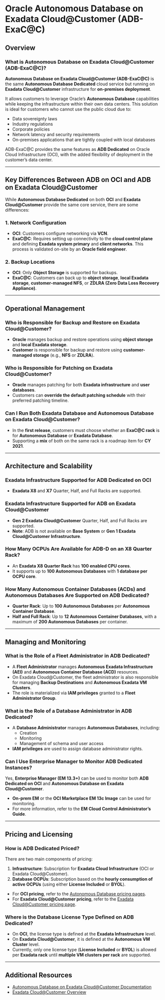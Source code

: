 # Oracle Autonomous Database on Exadata Cloud@Customer (ADB-ExaC@C)

## Overview

### What is Autonomous Database on Exadata Cloud@Customer (ADB-ExaC@C)?
**Autonomous Database on Exadata Cloud@Customer (ADB-ExaC@C)** is the same **Autonomous Database Dedicated** cloud service but running on **Exadata Cloud@Customer** infrastructure for **on-premises deployment**. 

It allows customers to leverage Oracle’s **Autonomous Database** capabilities while keeping the infrastructure within their own data centers. This solution is ideal for customers who cannot use the public cloud due to:
- Data sovereignty laws
- Industry regulations
- Corporate policies
- Network latency and security requirements
- On-premises applications that are tightly coupled with local databases

ADB-ExaC@C provides the same features as **ADB Dedicated** on Oracle Cloud Infrastructure (OCI), with the added flexibility of deployment in the customer’s data center.

---

## Key Differences Between ADB on OCI and ADB on Exadata Cloud@Customer

While **Autonomous Database Dedicated** on both **OCI** and **Exadata Cloud@Customer** provide the same core service, there are some differences:

### **1. Network Configuration**
- **OCI**: Customers configure networking via **VCN**.
- **ExaC@C**: Requires setting up connectivity to the **cloud control plane** and defining **Exadata system primary** and **client networks**. This process is validated on-site by an **Oracle field engineer**.

### **2. Backup Locations**
- **OCI**: Only **Object Storage** is supported for backups.
- **ExaC@C**: Customers can back up to **object storage**, **local Exadata storage**, **customer-managed NFS**, or **ZDLRA (Zero Data Loss Recovery Appliance)**.

---

## Operational Management

### Who is Responsible for Backup and Restore on Exadata Cloud@Customer?
- **Oracle** manages backup and restore operations using **object storage** and **local Exadata storage**.
- **Customer** is responsible for backup and restore using **customer-managed storage** (e.g., **NFS** or **ZDLRA**).

### Who is Responsible for Patching on Exadata Cloud@Customer?
- **Oracle** manages patching for both **Exadata infrastructure** and **user databases**.
- Customers can **override the default patching schedule** with their preferred patching timeline.

### Can I Run Both Exadata Database and Autonomous Database on Exadata Cloud@Customer?
- In the **first release**, customers must choose whether an **ExaC@C rack** is for **Autonomous Database** or **Exadata Database**.
- Supporting a **mix** of both on the same rack is a roadmap item for **CY 2021**.

---

## Architecture and Scalability

### Exadata Infrastructure Supported for ADB Dedicated on OCI
- **Exadata X8** and **X7** Quarter, Half, and Full Racks are supported.

### Exadata Infrastructure Supported for ADB on Exadata Cloud@Customer
- **Gen 2 Exadata Cloud@Customer** Quarter, Half, and Full Racks are supported.
- **Note**: ADB is not available on **Base System** or **Gen 1 Exadata Cloud@Customer Infrastructure**.

### How Many OCPUs Are Available for ADB-D on an X8 Quarter Rack?
- An **Exadata X8 Quarter Rack** has **100 enabled CPU cores**.
- It supports up to **100 Autonomous Databases** with **1 database per OCPU core**.

### How Many Autonomous Container Databases (ACDs) and Autonomous Databases Are Supported on ADB Dedicated?
- **Quarter Rack**: Up to **100 Autonomous Databases** per **Autonomous Container Database**.
- **Half and Full Rack**: Up to **12 Autonomous Container Databases**, with a maximum of **200 Autonomous Databases** per container.

---

## Managing and Monitoring

### What is the Role of a Fleet Administrator in ADB Dedicated?
- A **Fleet Administrator** manages **Autonomous Exadata Infrastructure (AEI)** and **Autonomous Container Database (ACD)** resources.
- On Exadata Cloud@Customer, the fleet administrator is also responsible for managing **Backup Destinations** and **Autonomous Exadata VM Clusters**.
- The role is materialized via **IAM privileges** granted to a **Fleet Administrator Group**.

### What is the Role of a Database Administrator in ADB Dedicated?
- A **Database Administrator** manages **Autonomous Databases**, including:
  - Creation
  - Monitoring
  - Management of schema and user access
- **IAM privileges** are used to assign database administrator rights.

### Can I Use Enterprise Manager to Monitor ADB Dedicated Instances?
Yes, **Enterprise Manager (EM 13.3+)** can be used to monitor both **ADB Dedicated on OCI** and **Autonomous Database on Exadata Cloud@Customer**.
- **On-prem EM** or the **OCI Marketplace EM 13c Image** can be used for monitoring.
- For more information, refer to the **EM Cloud Control Administrator’s Guide**.

---

## Pricing and Licensing

### How is ADB Dedicated Priced?
There are two main components of pricing:
1. **Infrastructure**: Subscription for **Exadata Cloud Infrastructure** (OCI or Exadata Cloud@Customer).
2. **Database OCPUs**: Subscription based on the **hourly consumption of active OCPUs** (using either **License Included** or **BYOL**).

- For **OCI pricing**, refer to the [Autonomous Database pricing pages](https://www.oracle.com/database/autonomous-database/).
- For **Exadata Cloud@Customer pricing**, refer to the [Exadata Cloud@Customer pricing page](https://www.oracle.com/cloud/exadata-cloud-customer.html).

### Where is the Database License Type Defined on ADB Dedicated?
- On **OCI**, the license type is defined at the **Exadata Infrastructure** level.
- On **Exadata Cloud@Customer**, it is defined at the **Autonomous VM Cluster** level.
- Currently, only one license type (**License Included** or **BYOL**) is allowed per **Exadata rack** until **multiple VM clusters per rack** are supported.

---

## Additional Resources
- [Autonomous Database on Exadata Cloud@Customer Documentation](https://www.oracle.com/database/autonomous-database-on-exadata-cloud-at-customer.html)
- [Exadata Cloud@Customer Overview](https://www.oracle.com/cloud/exadata-cloud-customer.html)
